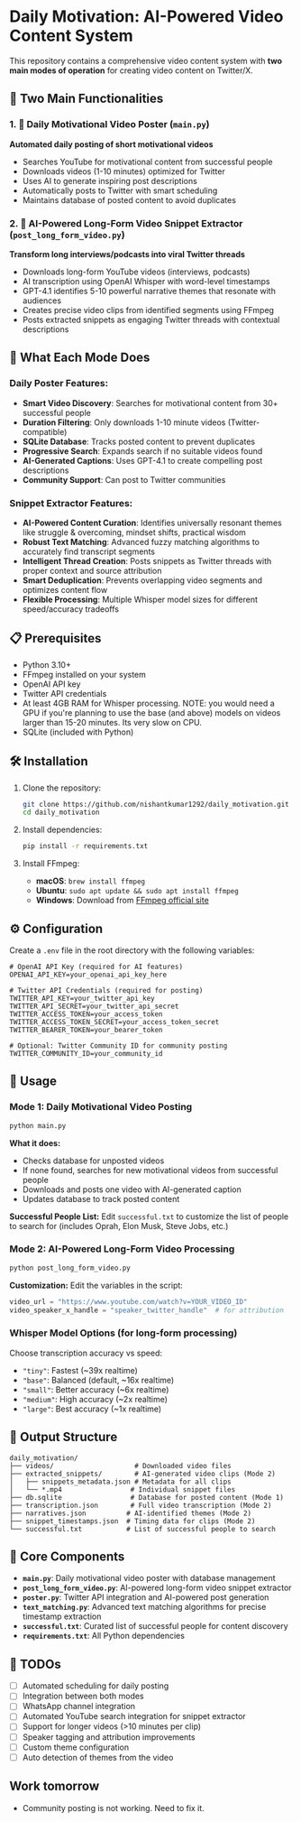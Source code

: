 # Daily Motivation: AI-Powered Video Content System

This repository contains a comprehensive video content system with **two main modes of operation** for creating video content on Twitter/X.

## 🎯 Two Main Functionalities

### 1. 📱 Daily Motivational Video Poster (`main.py`)
**Automated daily posting of short motivational videos**
- Searches YouTube for motivational content from successful people
- Downloads videos (1-10 minutes) optimized for Twitter
- Uses AI to generate inspiring post descriptions
- Automatically posts to Twitter with smart scheduling
- Maintains database of posted content to avoid duplicates

### 2. 🧠 AI-Powered Long-Form Video Snippet Extractor (`post_long_form_video.py`)
**Transform long interviews/podcasts into viral Twitter threads**
- Downloads long-form YouTube videos (interviews, podcasts)
- AI transcription using OpenAI Whisper with word-level timestamps
- GPT-4.1 identifies 5-10 powerful narrative themes that resonate with audiences
- Creates precise video clips from identified segments using FFmpeg
- Posts extracted snippets as engaging Twitter threads with contextual descriptions

## 🚀 What Each Mode Does

### Daily Poster Features:
- **Smart Video Discovery**: Searches for motivational content from 30+ successful people
- **Duration Filtering**: Only downloads 1-10 minute videos (Twitter-compatible)
- **SQLite Database**: Tracks posted content to prevent duplicates
- **Progressive Search**: Expands search if no suitable videos found
- **AI-Generated Captions**: Uses GPT-4.1 to create compelling post descriptions
- **Community Support**: Can post to Twitter communities

### Snippet Extractor Features:
- **AI-Powered Content Curation**: Identifies universally resonant themes like struggle & overcoming, mindset shifts, practical wisdom
- **Robust Text Matching**: Advanced fuzzy matching algorithms to accurately find transcript segments
- **Intelligent Thread Creation**: Posts snippets as Twitter threads with proper context and source attribution
- **Smart Deduplication**: Prevents overlapping video segments and optimizes content flow
- **Flexible Processing**: Multiple Whisper model sizes for different speed/accuracy tradeoffs

## 📋 Prerequisites

- Python 3.10+
- FFmpeg installed on your system
- OpenAI API key
- Twitter API credentials
- At least 4GB RAM for Whisper processing. NOTE: you would need a GPU if you're planning to use the base (and above) models on videos larger than 15-20 minutes. Its very slow on CPU.
- SQLite (included with Python)

## 🛠 Installation

1. Clone the repository:
   ```bash
   git clone https://github.com/nishantkumar1292/daily_motivation.git
   cd daily_motivation
   ```

2. Install dependencies:
   ```bash
   pip install -r requirements.txt
   ```

3. Install FFmpeg:
   - **macOS**: `brew install ffmpeg`
   - **Ubuntu**: `sudo apt update && sudo apt install ffmpeg`
   - **Windows**: Download from [FFmpeg official site](https://ffmpeg.org/download.html)

## ⚙️ Configuration

Create a `.env` file in the root directory with the following variables:

```env
# OpenAI API Key (required for AI features)
OPENAI_API_KEY=your_openai_api_key_here

# Twitter API Credentials (required for posting)
TWITTER_API_KEY=your_twitter_api_key
TWITTER_API_SECRET=your_twitter_api_secret
TWITTER_ACCESS_TOKEN=your_access_token
TWITTER_ACCESS_TOKEN_SECRET=your_access_token_secret
TWITTER_BEARER_TOKEN=your_bearer_token

# Optional: Twitter Community ID for community posting
TWITTER_COMMUNITY_ID=your_community_id
```

## 🚀 Usage

### Mode 1: Daily Motivational Video Posting
```bash
python main.py
```
**What it does:**
- Checks database for unposted videos
- If none found, searches for new motivational videos from successful people
- Downloads and posts one video with AI-generated caption
- Updates database to track posted content

**Successful People List:** Edit `successful.txt` to customize the list of people to search for (includes Oprah, Elon Musk, Steve Jobs, etc.)

### Mode 2: AI-Powered Long-Form Video Processing
```bash
python post_long_form_video.py
```
**Customization:** Edit the variables in the script:
```python
video_url = "https://www.youtube.com/watch?v=YOUR_VIDEO_ID"
video_speaker_x_handle = "speaker_twitter_handle"  # for attribution
```

### Whisper Model Options (for long-form processing)
Choose transcription accuracy vs speed:
- `"tiny"`: Fastest (~39x realtime)
- `"base"`: Balanced (default, ~16x realtime)
- `"small"`: Better accuracy (~6x realtime)
- `"medium"`: High accuracy (~2x realtime)
- `"large"`: Best accuracy (~1x realtime)

## 📁 Output Structure

```
daily_motivation/
├── videos/                    # Downloaded video files
├── extracted_snippets/        # AI-generated video clips (Mode 2)
│   ├── snippets_metadata.json # Metadata for all clips
│   └── *.mp4                 # Individual snippet files
├── db.sqlite                 # Database for posted content (Mode 1)
├── transcription.json        # Full video transcription (Mode 2)
├── narratives.json          # AI-identified themes (Mode 2)
├── snippet_timestamps.json  # Timing data for clips (Mode 2)
└── successful.txt           # List of successful people to search
```

## 🔧 Core Components

- **`main.py`**: Daily motivational video poster with database management
- **`post_long_form_video.py`**: AI-powered long-form video snippet extractor
- **`poster.py`**: Twitter API integration and AI-powered post generation
- **`text_matching.py`**: Advanced text matching algorithms for precise timestamp extraction
- **`successful.txt`**: Curated list of successful people for content discovery
- **`requirements.txt`**: All Python dependencies


## 🎯 TODOs

- [ ] Automated scheduling for daily posting
- [ ] Integration between both modes
- [ ] WhatsApp channel integration
- [ ] Automated YouTube search integration for snippet extractor
- [ ] Support for longer videos (>10 minutes per clip)
- [ ] Speaker tagging and attribution improvements
- [ ] Custom theme configuration
- [ ] Auto detection of themes from the video

## Work tomorrow

- Community posting is not working. Need to fix it.
